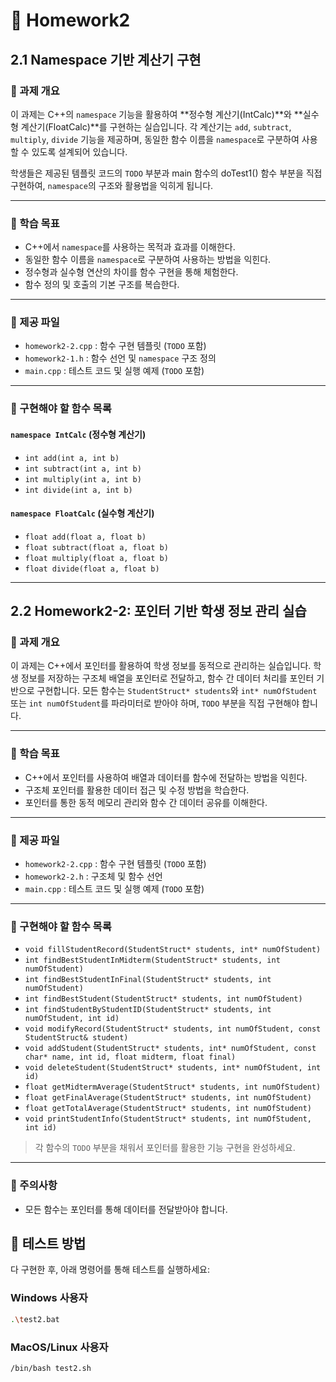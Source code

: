 # 📘 Homework2

## 2.1 Namespace 기반 계산기 구현

### 📝 과제 개요

이 과제는 C++의 `namespace` 기능을 활용하여 **정수형 계산기(IntCalc)**와 **실수형 계산기(FloatCalc)**를 구현하는 실습입니다.
각 계산기는 `add`, `subtract`, `multiply`, `divide` 기능을 제공하며, 동일한 함수 이름을 `namespace`로 구분하여 사용할 수 있도록 설계되어 있습니다.

학생들은 제공된 템플릿 코드의 `TODO` 부분과 main 함수의 doTest1() 함수 부분을 직접 구현하여, `namespace`의 구조와 활용법을 익히게 됩니다.

---

### 🎯 학습 목표

- C++에서 `namespace`를 사용하는 목적과 효과를 이해한다.
- 동일한 함수 이름을 `namespace`로 구분하여 사용하는 방법을 익힌다.
- 정수형과 실수형 연산의 차이를 함수 구현을 통해 체험한다.
- 함수 정의 및 호출의 기본 구조를 복습한다.

---

### 📂 제공 파일

- `homework2-2.cpp` : 함수 구현 템플릿 (`TODO` 포함)
- `homework2-1.h` : 함수 선언 및 `namespace` 구조 정의
- `main.cpp` : 테스트 코드 및 실행 예제 (`TODO` 포함)

---

### 🔧 구현해야 할 함수 목록

#### `namespace IntCalc` (정수형 계산기)
- `int add(int a, int b)`
- `int subtract(int a, int b)`
- `int multiply(int a, int b)`
- `int divide(int a, int b)`

#### `namespace FloatCalc` (실수형 계산기)
- `float add(float a, float b)`
- `float subtract(float a, float b)`
- `float multiply(float a, float b)`
- `float divide(float a, float b)`

---

## 2.2 Homework2-2: 포인터 기반 학생 정보 관리 실습

### 📝 과제 개요

이 과제는 C++에서 포인터를 활용하여 학생 정보를 동적으로 관리하는 실습입니다.
학생 정보를 저장하는 구조체 배열을 포인터로 전달하고, 함수 간 데이터 처리를 포인터 기반으로 구현합니다.
모든 함수는 `StudentStruct* students`와 `int* numOfStudent` 또는 `int numOfStudent`를 파라미터로 받아야 하며, `TODO` 부분을 직접 구현해야 합니다.

---

### 🎯 학습 목표

- C++에서 포인터를 사용하여 배열과 데이터를 함수에 전달하는 방법을 익힌다.
- 구조체 포인터를 활용한 데이터 접근 및 수정 방법을 학습한다.
- 포인터를 통한 동적 메모리 관리와 함수 간 데이터 공유를 이해한다.

---

### 📂 제공 파일

- `homework2-2.cpp` : 함수 구현 템플릿 (`TODO` 포함)
- `homework2-2.h` : 구조체 및 함수 선언
- `main.cpp` : 테스트 코드 및 실행 예제 (`TODO` 포함)

---

### 🔧 구현해야 할 함수 목록

- `void fillStudentRecord(StudentStruct* students, int* numOfStudent)`
- `int findBestStudentInMidterm(StudentStruct* students, int numOfStudent)`
- `int findBestStudentInFinal(StudentStruct* students, int numOfStudent)`
- `int findBestStudent(StudentStruct* students, int numOfStudent)`
- `int findStudentByStudentID(StudentStruct* students, int numOfStudent, int id)`
- `void modifyRecord(StudentStruct* students, int numOfStudent, const StudentStruct& student)`
- `void addStudent(StudentStruct* students, int* numOfStudent, const char* name, int id, float midterm, float final)`
- `void deleteStudent(StudentStruct* students, int* numOfStudent, int id)`
- `float getMidtermAverage(StudentStruct* students, int numOfStudent)`
- `float getFinalAverage(StudentStruct* students, int numOfStudent)`
- `float getTotalAverage(StudentStruct* students, int numOfStudent)`
- `void printStudentInfo(StudentStruct* students, int numOfStudent, int id)`

> 각 함수의 `TODO` 부분을 채워서 포인터를 활용한 기능 구현을 완성하세요.

---

### 📌 주의사항

- 모든 함수는 포인터를 통해 데이터를 전달받아야 합니다.


## 🧪 테스트 방법
다 구현한 후, 아래 명령어를 통해 테스트를 실행하세요:

### Windows 사용자
```bash
.\test2.bat
```

### MacOS/Linux 사용자
```bash
/bin/bash test2.sh
```

